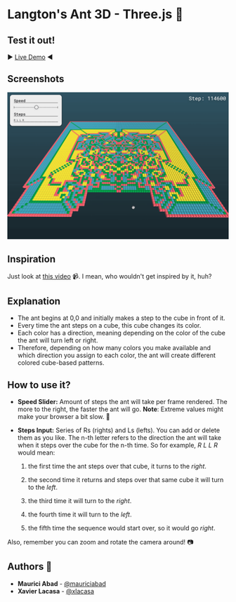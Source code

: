 # Langton's Ant 3D - Three.js :ant:

## Test it out!

:arrow_forward: [Live Demo](https://xlacasa.github.io/Langton_Ant_3D/) :arrow_backward:

## Screenshots

![screenshot1](readme_media/screenshot1.png)

## Inspiration

Just look at [this video](https://www.youtube.com/watch?v=1X-gtr4pEBU) :video_camera:. I mean, who wouldn't get inspired by it, huh?

## Explanation

* The ant begins at 0,0 and initially makes a step to the cube in front of it. 
* Every time the ant steps on a cube, this cube changes its color. 
* Each color has a direction, meaning depending on the color of the cube the ant will turn left or right.
* Therefore, depending on how many colors you make available and which direction you assign to each color, the ant will create different colored cube-based patterns.

## How to use it?

* **Speed Slider:** Amount of steps the ant will take per frame rendered. The more to the right, the faster the ant will go. **Note**: Extreme values might make your browser a bit slow. :snail:

* **Steps Input:** Series of Rs (rights) and Ls (lefts). You can add or delete them as you like. The n-th letter refers to the direction the ant will take when it steps over the cube for the n-th time. So for example, *R L L R* would mean:

    1.  the first time the ant steps over that cube, it turns to the *right*. 

    2. the second time it returns and steps over that same cube it will turn to the *left*.

    3. the third time it will turn to the *right*.

    4. the fourth time it will turn to the *left*.

    5. the fifth time the sequence would start over, so it would go *right*.

Also, remember you can zoom and rotate the camera around! :camera:

## Authors :boy:

* **Maurici Abad** - [@mauriciabad](https://github.com/mauriciabad)
* **Xavier Lacasa** - [@xlacasa](https://github.com/xlacasa)
